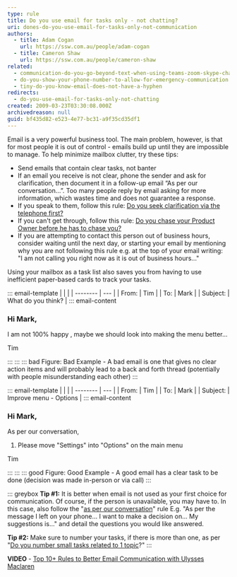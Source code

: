 ```yaml
---
type: rule
title: Do you use email for tasks only - not chatting?
uri: dones-do-you-use-email-for-tasks-only-not-communication
authors:
  - title: Adam Cogan
    url: https://ssw.com.au/people/adam-cogan
  - title: Cameron Shaw
    url: https://ssw.com.au/people/cameron-shaw
related:
  - communication-do-you-go-beyond-text-when-using-teams-zoom-skype-chat
  - do-you-show-your-phone-number-to-allow-for-emergency-communication
  - tiny-do-you-know-email-does-not-have-a-hyphen
redirects:
  - do-you-use-email-for-tasks-only-not-chatting
created: 2009-03-23T03:30:08.000Z
archivedreason: null
guid: bf435d82-e523-4e77-bc31-a9f35cd35df1
---
```

Email is a very powerful business tool. The main problem, however, is that for most people it is out of control - emails build up until they are impossible to manage. To help minimize mailbox clutter, try these tips: 

<!--endintro-->

* Send emails that contain clear tasks, not banter
* If an email you receive is not clear, phone the sender and ask for clarification, then document it in a follow-up email “As per our conversation…”. Too many people reply by email asking for more information, which wastes time and does not guarantee a response.
* If you speak to them, follow this rule: [Do you seek clarification via the telephone first?](/do-you-seek-clarification-via-the-telephone-first)
* If you can't get through, follow this rule: [Do you chase your Product Owner before he has to chase you?](/do-you-chase-your-manager-before-he-has-to-chase-you-e-g-asking-for-clarification)
* If you are attempting to contact this person out of business hours, consider waiting until the next day, or starting your email by mentioning why you are not following this rule e.g. at the top of your email writing:\
  "I am not calling you right now as it is out of business hours..."

Using your mailbox as a task list also saves you from having to use inefficient paper-based cards to track your tasks.

::: email-template
|          |     |
| -------- | --- |
| From:    | Tim |
| To:      | Mark |
| Subject: | What do you think? |
::: email-content  

### Hi Mark,

I am not 100% happy , maybe we should look into making the menu better... 

Tim

:::
:::
::: bad
Figure: Bad Example - A bad email is one that gives no clear action items and will probably lead to a back and forth thread (potentially with people misunderstanding each other) 
:::

::: email-template
|          |     |
| -------- | --- |
| From:    | Tim |
| To:      | Mark |
| Subject: | Improve menu - Options |
::: email-content  

### Hi Mark,

As per our conversation,

1. Please move "Settings" into "Options" on the main menu

Tim

:::
:::
::: good
Figure: Good Example - A good email has a clear task to be done (decision was made in-person or via call)
:::

::: greybox
**Tip #1:** It is better when email is not used as your first choice for communication. Of course, if the person is unavailable, you may have to. In this case, also follow the "[as per our conversation](/do-you-send-as-per-our-conversation-emails)" rule 
E.g. "As per the message I left on your phone... I want to make a decision on... My suggestions is..." and detail the questions you would like answered.

**Tip #2:** Make sure to number your tasks, if there is more than one, as per "[Do you number small tasks related to 1 topic](/number-tasks-questions)?"
:::

**VIDEO** - [Top 10+ Rules to Better Email Communication with Ulysses Maclaren](https://www.youtube.com/watch?v=LAqRokqq4jI)